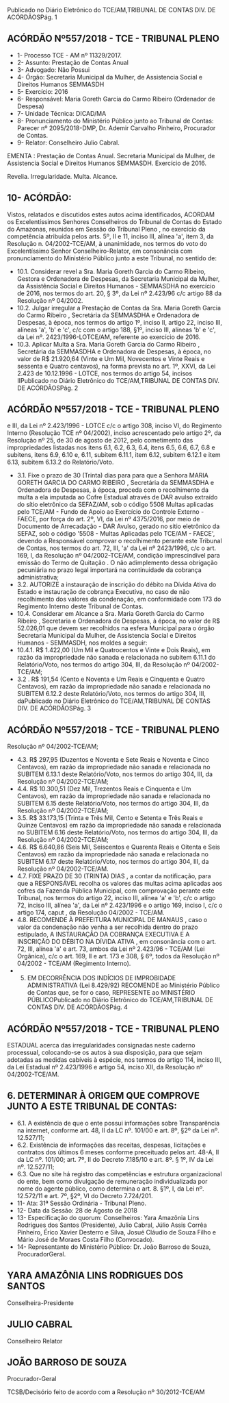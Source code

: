 Publicado  no  Diário Eletrônico do TCE/AM,TRIBUNAL DE CONTAS DIV. DE  ACÓRDÃOSPág. 1

## ACÓRDÃO Nº557/2018 - TCE - TRIBUNAL PLENO

- 1- Processo TCE - AM nº 11329/2017.
- 2- Assunto: Prestação de Contas Anual
- 3- Advogado: Não Possui
- 4- Órgão: Secretaria  Municipal  da  Mulher,  de  Assistencia Social  e  Direitos  Humanos  SEMMASDH
- 5- Exercício: 2016
- 6- Responsável: Maria Goreth Garcia do Carmo Ribeiro (Ordenador de Despesa)
- 7- Unidade Técnica: DICAD/MA
- 8- Pronunciamento  do Ministério  Público  junto  ao Tribunal  de Contas: Parecer  nº 2095/2018-DMP, Dr. Ademir Carvalho Pinheiro, Procurador de Contas.
- 9- Relator: Conselheiro Julio Cabral.

EMENTA :  Prestação  de  Contas  Anual.  Secretaria Municipal da Mulher, de Assistencia Social e Direitos Humanos  SEMMASDH.  Exercício de 2016.

Revelia. Irregularidade. Multa. Alcance.

## 10-  ACÓRDÃO:

Vistos, relatados e discutidos estes autos acima identificados, ACORDAM os Excelentíssimos Senhores Conselheiros do Tribunal de Contas do Estado do Amazonas, reunidos em Sessão do Tribunal Pleno , no exercício da competência atribuída pelos arts. 5º, II e 11, inciso III, alínea 'a', item 3, da Resolução n. 04/2002-TCE/AM, à unanimidade, nos termos do voto do Excelentíssimo Senhor Conselheiro-Relator, em consonância com pronunciamento do Ministério Público junto a este Tribunal, no sentido de:

- 10.1. Considerar  revel a  Sra.  Maria  Goreth  Garcia  do  Carmo  Ribeiro, Gestora  e  Ordenadora  de  Despesas,  da Secretaria  Municipal  da Mulher, da Assistência Social e Direitos Humanos - SEMMASDHA no exercício de 2016, nos termos do art. 20, § 3º, da Lei nº 2.423/96 c/c artigo 88 da Resolução nº 04/2002.
- 10.2. Julgar irregular a Prestação de Contas da Sra. Maria Goreth Garcia do  Carmo  Ribeiro , Secretária  da  SEMMASDHA  e  Ordenadora  de Despesas, à época, nos termos do artigo 1º, inciso II, artigo 22, inciso III, alíneas 'a', 'b' e 'c', c/c com o artigo 188, §1º, inciso III, alíneas 'b' e 'c', da Lei nº. 2423/1996-LOTCE/AM, referente ao exercício de 2016.
- 10.3.  Aplicar Multa a Sra. Maria Goreth Garcia do Carmo Ribeiro , Secretária da SEMMASDHA e  Ordenadora  de  Despesas,  à época, no valor de R$  21.920,64 (Vinte e Um  Mil, Novecentos e  Vinte Reais e sessenta e Quatro centavos), na forma prevista no art. 1º, XXVI, da Lei 2.423 de 10.12.1996 - LOTCE, nos termos do artigo 54, incisos IIPublicado  no  Diário Eletrônico do TCE/AM,TRIBUNAL DE CONTAS DIV. DE  ACÓRDÃOSPág. 2

## ACÓRDÃO Nº557/2018 - TCE - TRIBUNAL PLENO

e  III,  da  Lei  nº  2.423/1996  -  LOTCE  c/c  o  artigo  308,  inciso  VI,  do Regimento  Interno  (Resolução  TCE  nº  04/2002),  inciso  acrescentado pelo  artigo  2º,  da  Resolução  nº  25,  de  30  de  agosto  de  2012,  pelo cometimento  das  impropriedades  listadas  nos  itens  6.1,  6.2,  6.3,  6.4, itens 6.5, 6.6, 6.7, 6.8 e subitens, itens 6.9, 6.10 e, 6.11, subitem 6.11.1, item 6.12, subitem 6.12.1 e item 6.13, subitem 6.13.2 do Relatório/Voto.

- 3.1. Fixe o prazo de 30 (Trinta) dias para  para que a Senhora MARIA GORETH GARCIA DO CARMO RIBEIRO , Secretária da SEMMASDHA e  Ordenadora de Despesas, à época, proceda com o recolhimento da multa a ela imputada ao Cofre Estadual através de DAR avulso extraído do sítio eletrônico da SEFAZ/AM, sob o código 5508 Multas  aplicadas  pelo TCE/AM  -  Fundo  de  Apoio  ao  Exercício  do Controle Externo - FAECE, por força do art. 2º, VI, da Lei nº 4375/2016, por meio de Documento de Arrecadação - DAR Avulso, gerado no sitio eletrônico  da  SEFAZ,  sob  o  código  '5508  -  Multas  Aplicadas  pelo TCE/AM - FAECE', devendo a Responsável comprovar o recolhimento perante este Tribunal de Contas, nos termos do art. 72, III, 'a' da Lei nº 2423/1996, c/c o art. 169, I, da Resolução nº 04/2002-TCE/AM, condição imprescindível para emissão do Termo de Quitação . O não adimplemento  dessa  obrigação  pecuniária  no  prazo  legal  importará  na continuidade da cobrança administrativa;
- 3.2. AUTORIZE a instauração de inscrição do débito na Dívida Ativa do Estado e instauração de cobrança Executiva, no caso de não recolhimento dos valores da condenação, em conformidade com 173 do Regimento Interno deste Tribunal de Contas.
- 10.4.  Considerar  em  Alcance a Sra.  Maria  Goreth  Garcia  do  Carmo Ribeiro , Secretaria e Ordenadora de Despesas, à época, no valor de R$ 52.026,01 que  devem ser recolhidos na esfera  Municipal para o órgão Secretaria Municipal da Mulher, de Assistencia Social e Direitos Humanos - SEMMASDH, nos moldes a seguir:
- 10.4.1.  R$ 1.422,00 (Um Mil e Quatrocentos e Vinte e Dois Reais), em razão  da  impropriedade  não  sanada  e  relacionada  no  subitem  6.11.1 do Relatório/Voto, nos  termos  do  artigo 304, III, da Resolução  nº 04/2002-TCE/AM;
- 3.2 . R$  191,54 (Cento  e  Noventa  e  Um  Reais  e  Cinquenta  e  Quatro Centavos),  em  razão  da  impropriedade  não  sanada  e  relacionada  no SUBITEM 6.12.2 deste Relatório/Voto, nos termos do artigo 304, III, daPublicado  no  Diário Eletrônico do TCE/AM,TRIBUNAL DE CONTAS DIV. DE  ACÓRDÃOSPág. 3

## ACÓRDÃO Nº557/2018 - TCE - TRIBUNAL PLENO

Resolução nº 04/2002-TCE/AM;

- 4.3. R$ 297,95 (Duzentos e Noventa e Sete Reais e Noventa e Cinco Centavos),  em  razão  da  impropriedade  não  sanada  e  relacionada  no SUBITEM 6.13.1 deste Relatório/Voto, nos termos do artigo 304, III, da Resolução nº 04/2002-TCE/AM;
- 4.4. R$  10.300,51 (Dez  Mil, Trezentos  Reais  e  Cinquenta  e Um Centavos),  em  razão  da  impropriedade  não  sanada  e  relacionada  no SUBITEM 6.15 deste Relatório/Voto,  nos  termos  do  artigo  304,  III,  da Resolução nº 04/2002-TCE/AM;
- 3.5. R$ 33.173,15 (Trinta  e  Três  Mil,  Cento e Setenta e Três Reais e Quinze Centavos) em razão da impropriedade não sanada e relacionada no SUBITEM 6.16 deste Relatório/Voto, nos termos do artigo 304, III, da Resolução nº 04/2002-TCE/AM;
- 4.6. R$ 6.640,86 (Seis Mil, Seiscentos e Quarenta Reais e Oitenta e Seis Centavos)  em  razão  da  impropriedade  não  sanada  e  relacionada  no SUBITEM 6.17 deste Relatório/Voto,  nos  termos  do  artigo  304,  III,  da Resolução nº 04/2002-TCE/AM.
- 4.7. FIXE PRAZO DE 30 (TRINTA) DIAS ,  a contar da notificação, para que a RESPONSÁVEL recolha os valores das multas acima aplicadas aos  cofres  da  Fazenda  Pública  Municipal,  com  comprovação  perante este Tribunal, nos termos do artigo 22, inciso III, alínea 'a' e 'b', c/c o artigo 72, inciso III, alínea 'a', da Lei nº 2.423/1996 e o artigo 169, inciso I, c/c o artigo 174, caput , da Resolução 04/2002 - TCE/AM.
- 4.8. RECOMENDE À PREFEITURA MUNICIPAL DE MANAUS , caso o valor  da  condenação  não  venha  a  ser  recolhida  dentro  do prazo estipulado, A INSTAURAÇÃO  DA  COBRANÇA  EXECUTIVA  E  A INSCRIÇÃO DO DÉBITO NA DÍVIDA ATIVA ,  em  consonância  com  o art. 72, III,  alínea 'a' e art. 73, ambos da Lei nº 2.423/96 - TCE/AM (Lei Orgânica), c/c o art. 169, II e art. 173 e 308, § 6º, todos da Resolução nº 04/2002 - TCE/AM (Regimento Interno).
- 5.   EM DECORRÊNCIA DOS INDÍCIOS DE IMPROBIDADE ADMINISTRATIVA (Lei  8.429/92) RECOMENDE ao  Ministério  Público de Contas que, se for o caso, REPRESENTE ao MINISTÉRIO PÚBLICOPublicado  no  Diário Eletrônico do TCE/AM,TRIBUNAL DE CONTAS DIV. DE  ACÓRDÃOSPág. 4

## ACÓRDÃO Nº557/2018 - TCE - TRIBUNAL PLENO

ESTADUAL acerca  das  irregularidades  consignadas  neste  caderno processual,  colocando-se  os  autos  à  sua  disposição,  para  que  sejam adotadas  as  medidas  cabíveis  à  espécie,  nos  termos  do  artigo  114, inciso  III,  da  Lei  Estadual  nº  2.423/1996  e  artigo  54,  inciso  XII,  da Resolução nº 04/2002-TCE/AM.

## 6.    DETERMINAR  À  ORIGEM  QUE  COMPROVE  JUNTO  A  ESTE TRIBUNAL DE CONTAS:

- 6.1. A existência de que o ente possui informações sobre Transparência na internet, conforme art. 48, II da LC nº. 101/00 e art. 8º, §2º da Lei nº. 12.527/11;
- 6.2. Existência  de  informações  das  receitas,  despesas,  licitações  e contratos dos últimos 6 meses conforme preceituado pelos art. 48-A,  II da LC nº. 101/00; art. 7º, II do Decreto 7.185/10 e art. 8º. § 1º, IV da Lei nº. 12.527/11;
- 6.3. Que no site há registro das competências e estrutura organizacional do ente, bem como divulgação de remuneração individualizada por nome do agente público, como determina o art. 8. §1º, I, da Lei nº. 12.572/11 e art. 7º, §2º, VI do Decreto 7.724/201.
- 11-  Ata: 31ª Sessão Ordinária - Tribunal Pleno.
- 12-  Data da Sessão: 28 de Agosto de 2018
- 13-  Especificação  do  quorum: Conselheiros: Yara  Amazônia  Lins  Rodrigues  dos Santos (Presidente), Julio Cabral, Júlio  Assis Corrêa Pinheiro, Érico Xavier Desterro e Silva, Josué Cláudio de Souza Filho e Mário José de Moraes Costa Filho (Convocado).
- 14-  Representante do Ministério Público: Dr. João Barroso de Souza, ProcuradorGeral.

## YARA AMAZÔNIA LINS RODRIGUES DOS SANTOS

Conselheira-Presidente

## JULIO CABRAL

Conselheiro Relator

## JOÃO BARROSO DE SOUZA

Procurador-Geral

TCSB/Decisório feito de acordo com a Resolução nº 30/2012-TCE/AM